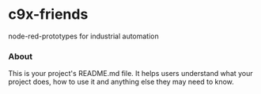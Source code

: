 c9x-friends
===========

node-red-prototypes for industrial automation

### About

This is your project's README.md file. It helps users understand what your
project does, how to use it and anything else they may need to know.